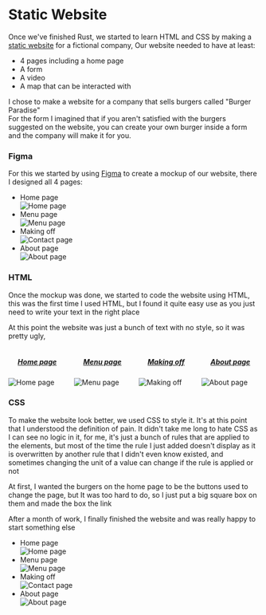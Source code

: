 # Static Website <Badge type="tip" text="html-css" />

Once we've finished Rust, we started to learn HTML and CSS by making a [static website](https://github.com/Rignchen/site-statique) for a fictional company, 
Our website needed to have at least:
- 4 pages including a home page
- A form
- A video
- A map that can be interacted with

I chose to make a website for a company that sells burgers called "Burger Paradise"<br>
For the form I imagined that if you aren't satisfied with the burgers suggested on the website, 
you can create your own burger inside a form and the company will make it for you.

### Figma
For this we started by using [Figma](https://www.figma.com/) to create a mockup of our website, 
there I designed all 4 pages:
- Home page<br>
![Home page](../../images/static-web/figma/home.png)
- Menu page<br>
![Menu page](../../images/static-web/figma/menu.png)
- Making off<br>
![Contact page](../../images/static-web/figma/making-off.png)
- About page<br>
![About page](../../images/static-web/figma/about.png)

### HTML
Once the mockup was done, we started to code the website using HTML, this was the first time I used HTML, but I found it
quite easy use as you just need to write your text in the right place

At this point the website was just a bunch of text with no style, so it was pretty ugly,
<div style="display: grid; grid-template-columns: repeat(4, auto); grid-gap: 1rem; margin: 1rem 0;">
    <div>
        <h5 style="text-align: center; text-decoration: underline">Home page</h5>
        <img src="../../images/static-web/html/home.png" alt="Home page">
    </div>
    <div>
        <h5 style="text-align: center; text-decoration: underline">Menu page</h5>
        <img src="../../images/static-web/html/menu.png" alt="Menu page">
    </div>
    <div>
        <h5 style="text-align: center; text-decoration: underline">Making off</h5>
        <img src="../../images/static-web/html/making-off.png" alt="Making off">
    </div>
    <div>
        <h5 style="text-align: center; text-decoration: underline">About page</h5>
        <img src="../../images/static-web/html/about.png" alt="About page">
    </div>
</div>

### CSS
To make the website look better, we used CSS to style it. It's at this point that I understood the definition of pain.
It didn't take me long to hate CSS as I can see no logic in it,
for me, it's just a bunch of rules that are applied to the elements, 
but most of the time the rule I just added doesn't display as it is overwritten by another rule that I didn't even know existed,
and sometimes changing the unit of a value can change if the rule is applied or not

At first, I wanted the burgers on the home page to be the buttons used to change the page, but It was too hard to do, 
so I just put a big square box on them and made the box the link

After a month of work, I finally finished the website and was really happy to start something else
- Home page<br>
![Home page](../../images/static-web/css/home.png)
- Menu page<br>
![Menu page](../../images/static-web/css/menu.png)
- Making off<br>
![Contact page](../../images/static-web/css/making-off.png)
- About page<br>
![About page](../../images/static-web/css/about.png)

